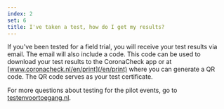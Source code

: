 ```yaml
---
index: 2
set: 6
title: I've taken a test, how do I get my results? 
---
```

If you've been tested for a field trial, you will receive your test results via email.
The email will also include a code. This code can be used to download your test results to the CoronaCheck app or at [www.coronacheck.nl/en/print](/en/print) where you can generate a QR code. The QR code serves as your test certificate. 

For more questions about testing for the pilot events, go to <a href="https://www.testenvoortoegang.nl" target="_blank" rel="noopener noreferrer" hreflang="nl">testenvoortoegang.nl</a>. 
